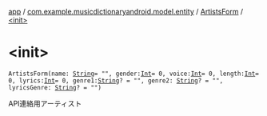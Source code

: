 [app](../../index.md) / [com.example.musicdictionaryandroid.model.entity](../index.md) / [ArtistsForm](index.md) / [&lt;init&gt;](./-init-.md)

# &lt;init&gt;

`ArtistsForm(name: `[`String`](https://kotlinlang.org/api/latest/jvm/stdlib/kotlin/-string/index.html)` = "", gender: `[`Int`](https://kotlinlang.org/api/latest/jvm/stdlib/kotlin/-int/index.html)` = 0, voice: `[`Int`](https://kotlinlang.org/api/latest/jvm/stdlib/kotlin/-int/index.html)` = 0, length: `[`Int`](https://kotlinlang.org/api/latest/jvm/stdlib/kotlin/-int/index.html)` = 0, lyrics: `[`Int`](https://kotlinlang.org/api/latest/jvm/stdlib/kotlin/-int/index.html)` = 0, genre1: `[`String`](https://kotlinlang.org/api/latest/jvm/stdlib/kotlin/-string/index.html)`? = "", genre2: `[`String`](https://kotlinlang.org/api/latest/jvm/stdlib/kotlin/-string/index.html)`? = "", lyricsGenre: `[`String`](https://kotlinlang.org/api/latest/jvm/stdlib/kotlin/-string/index.html)`? = "")`

API連絡用アーティスト

